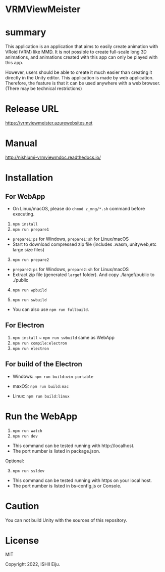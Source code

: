 # VRMViewMeister



# summary

This application is an application that aims to easily create animation with VRoid (VRM) like MMD.
It is not possible to create full-scale long 3D animations, and animations created with this app can only be played with this app.

However, users should be able to create it much easier than creating it directly in the Unity editor.
This application is made by web application. Therefore, the feature is that it can be used anywhere with a web browser.
(There may be technical restrictions)




# Release URL

https://vrmviewmeister.azurewebsites.net


# Manual

http://nishlumi-vrmviewmdoc.readthedocs.io/


# Installation


## For WebApp

* On Linux/macOS, please do `chmod z_mng/*.sh` command before executing.

1. `npm install`
2. `npm run prepare1`

* `prepare1:ps` for Windows, `prepare1:sh` for Linux/macOS
* Start to download compressed zip file (includes .wasm,.unityweb,etc large size files)

3. `npm run prepare2`

* `prepare2:ps` for Windows, `prepare2:sh` for Linux/macOS
* Extract zip file (generated `largef` folder). And copy ./largef/public to ./public 

4. `npm run wpbuild`

5. `npm run swbuild`

* You can also use `npm run fullbuild`.



## For Electron

1. `npm install` ~ `npm run swbuild` same as WebApp
4. `npm run compile:electron`
5. `npm run electron`

## For build of the Electron

* Windows: `npm run build:win-portable`

* maxOS: `npm run build:mac`

* Linux: `npm run build:linux`


# Run the WebApp

1. `npm run watch`
2. `npm run dev`

* This command can be tested running with http://localhost.
* The port number is listed in package.json.

Optional:

3. `npm run ssldev`

* This command can be tested running with https on your local host.
* The port number is listed in bs-config.js or Console.


# Caution

You can not build Unity with the sources of this repository.

# License

MIT


Copyright 2022, ISHII Eiju.